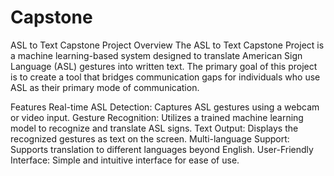 # Capstone
ASL to Text Capstone Project
Overview
The ASL to Text Capstone Project is a machine learning-based system designed to translate American Sign Language (ASL) gestures into written text. The primary goal of this project is to create a tool that bridges communication gaps for individuals who use ASL as their primary mode of communication.

Features
Real-time ASL Detection: Captures ASL gestures using a webcam or video input.
Gesture Recognition: Utilizes a trained machine learning model to recognize and translate ASL signs.
Text Output: Displays the recognized gestures as text on the screen.
Multi-language Support: Supports translation to different languages beyond English.
User-Friendly Interface: Simple and intuitive interface for ease of use.
